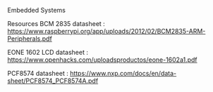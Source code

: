 Embedded Systems

Resources
BCM 2835 datasheet :
https://www.raspberrypi.org/app/uploads/2012/02/BCM2835-ARM-Peripherals.pdf

EONE 1602 LCD datasheet :
https://www.openhacks.com/uploadsproductos/eone-1602a1.pdf

PCF8574 datasheet :
https://www.nxp.com/docs/en/data-sheet/PCF8574_PCF8574A.pdf
